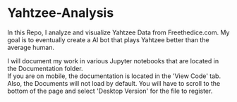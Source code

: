 # Yahtzee-Analysis
In this Repo, I analyze and visualize Yahtzee Data from Freethedice.com.
My goal is to eventually create a AI bot that plays Yahtzee better than the average human.

I will document my work in various Jupyter notebooks that are located in the Documentation folder.  
If you are on mobile, the documentation is located in the 'View Code' tab. Also, the Documents will not load by default. You will have to scroll to the bottom of the page and select 'Desktop Version' for the file to register.

